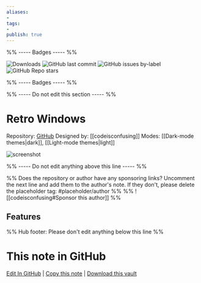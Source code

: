 ```yaml
---
aliases:
- 
tags: 
- 
publish: true
---
```


%% ----- Badges ----- %%

![Downloads](https://img.shields.io/badge/downloads-5003-573E7A?style=for-the-badge&logo=)
![GitHub last commit](https://img.shields.io/github/last-commit/codeisconfusing/retro-windows-obsidian?color=573E7A&label=last%20update&logo=github&style=for-the-badge)
![GitHub issues by-label](https://img.shields.io/github/issues/codeisconfusing/retro-windows-obsidian/help%20wanted?color=573E7A&logo=github&style=for-the-badge) 
![GitHub Repo stars](https://img.shields.io/github/stars/codeisconfusing/retro-windows-obsidian?color=573E7A&logo=github&style=for-the-badge)

%% ----- Badges ----- %%

%% ----- Do not edit this section ----- %%

# Retro Windows

Repository: [GitHub](https://github.com/codeisconfusing/retro-windows-obsidian)
Designed by: [[codeisconfusing]]
Modes: [[Dark-mode themes|dark]], [[Light-mode themes|light]]



![screenshot](https://github.com/codeisconfusing/retro-windows-obsidian/raw/HEAD/screenshot.png)

%% ----- Do not edit anything above this line ----- %% 

%% Does the repository or author have any sponsoring links? Uncomment the next line and add them to the author's note. If they don't, please delete the placeholder tag: #placeholder/author %%
%% ![[codeisconfusing#Sponsor this author]] %%


## Features



%% Hub footer: Please don't edit anything below this line %%

# This note in GitHub

<span class="git-footer">[Edit In GitHub](https://github.dev/obsidian-community/obsidian-hub/blob/main/02%20-%20Community%20Expansions/02.05%20All%20Community%20Expansions/Themes/Retro%20Windows.md "git-hub-edit-note") | [Copy this note](https://raw.githubusercontent.com/obsidian-community/obsidian-hub/main/02%20-%20Community%20Expansions/02.05%20All%20Community%20Expansions/Themes/Retro%20Windows.md "git-hub-copy-note") | [Download this vault](https://github.com/obsidian-community/obsidian-hub/archive/refs/heads/main.zip "git-hub-download-vault") </span>
